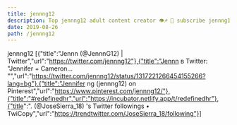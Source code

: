 ```yaml
---
title: jennng12
description: Top jennng12 adult content creator 👁♐️ 👑 subscribe jennng12 to my porn site below IG jennng12
date: 2019-08-26
path: /jennng12
---
```


jennng12
[{"title":"Jennn     (@JennnG12) | Twitter","url":"https://twitter.com/jennng12"},{"title":"Jennn     в Twitter: \"Jennifer + Cameron… \"","url":"https://twitter.com/jennng12/status/1317221266454155266?lang=bg"},{"title":"Jennifer ng (jennng12) on Pinterest","url":"https://www.pinterest.com/jennng12/"},{"title":"#redefinedhr","url":"https://incubator.netlify.app/t/redefinedhr"},{"title":". (@JoseSierra_18) 's Twitter followings • TwiCopy","url":"https://trendtwitter.com/JoseSierra_18/following"}]

